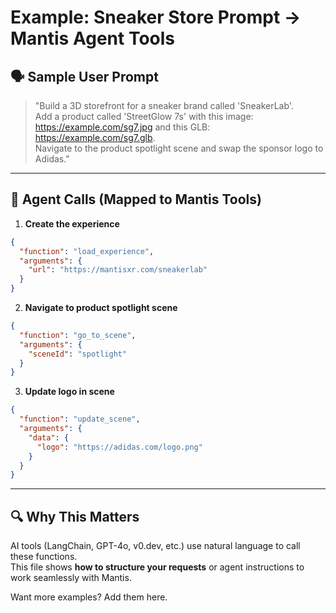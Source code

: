 # Example: Sneaker Store Prompt → Mantis Agent Tools

## 🗣️ Sample User Prompt

> "Build a 3D storefront for a sneaker brand called 'SneakerLab'.  
> Add a product called 'StreetGlow 7s' with this image: https://example.com/sg7.jpg and this GLB: https://example.com/sg7.glb.  
> Navigate to the product spotlight scene and swap the sponsor logo to Adidas."

---

## 🤖 Agent Calls (Mapped to Mantis Tools)

1. **Create the experience**
```json
{
  "function": "load_experience",
  "arguments": {
    "url": "https://mantisxr.com/sneakerlab"
  }
}
```

2. **Navigate to product spotlight scene**
```json
{
  "function": "go_to_scene",
  "arguments": {
    "sceneId": "spotlight"
  }
}
```

3. **Update logo in scene**
```json
{
  "function": "update_scene",
  "arguments": {
    "data": {
      "logo": "https://adidas.com/logo.png"
    }
  }
}
```

---

## 🔍 Why This Matters

AI tools (LangChain, GPT-4o, v0.dev, etc.) use natural language to call these functions.  
This file shows **how to structure your requests** or agent instructions to work seamlessly with Mantis.

Want more examples? Add them here.
